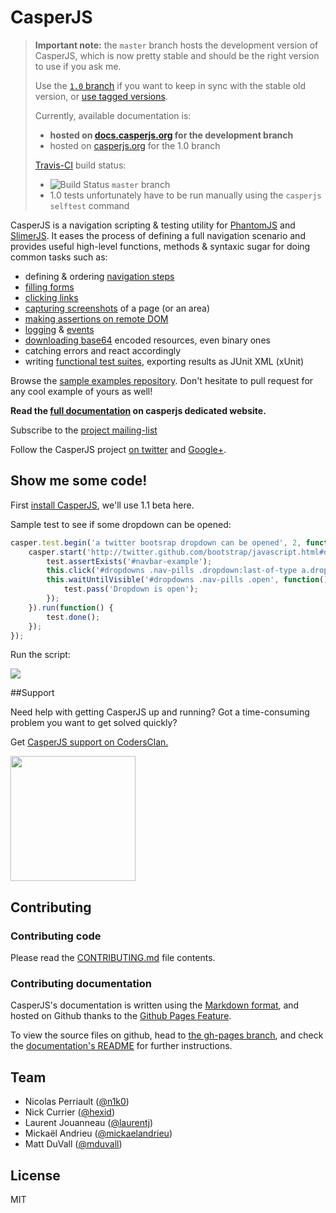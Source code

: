 # CasperJS

>**Important note:** the `master` branch hosts the development version of CasperJS, which is now pretty stable and should be the right version to use if you ask me.
>
>Use the [`1.0` branch](https://github.com/n1k0/casperjs/tree/1.0) if you want to keep in sync with the stable old version, or [use tagged versions](https://github.com/n1k0/casperjs/tags).
>
>Currently, available documentation is:
>
>- **hosted on [docs.casperjs.org](http://docs.casperjs.org/) for the development branch**
>- hosted on [casperjs.org](http://casperjs.org/) for the 1.0 branch
>
>[Travis-CI](http://travis-ci.org/n1k0/casperjs) build status:
>
>- ![Build Status](https://travis-ci.org/n1k0/casperjs.png?branch=master) `master` branch
>- 1.0 tests unfortunately have to be run manually using the `casperjs selftest` command

CasperJS is a navigation scripting & testing utility for [PhantomJS](http://www.phantomjs.org/)
and [SlimerJS](http://slimerjs.org/). It eases the process of defining a full navigation
scenario and provides useful high-level functions, methods & syntaxic sugar for doing common
tasks such as:

- defining & ordering [navigation steps](http://casperjs.org/quickstart.html)
- [filling forms](http://casperjs.org/api.html#casper.fill)
- [clicking links](http://casperjs.org/api.html#casper.click)
- [capturing screenshots](http://casperjs.org/api.html#casper.captureSelector) of a page (or an area)
- [making assertions on remote DOM](http://casperjs.org/api.html#tester)
- [logging](http://casperjs.org/logging.html) & [events](http://casperjs.org/events-filters.html)
- [downloading base64](http://casperjs.org/api.html#casper.download) encoded resources, even binary ones
- catching errors and react accordingly
- writing [functional test suites](http://casperjs.org/testing.html), exporting results as JUnit XML (xUnit)

Browse the [sample examples repository](https://github.com/n1k0/casperjs/tree/master/samples).
Don't hesitate to pull request for any cool example of yours as well!

**Read the [full documentation](http://casperjs.org/) on casperjs dedicated website.**

Subscribe to the [project mailing-list](https://groups.google.com/forum/#!forum/casperjs)

Follow the CasperJS project [on twitter](https://twitter.com/casperjs_org) and [Google+](https://plus.google.com/b/106641872690063476159/).

## Show me some code!

First [install CasperJS](http://docs.casperjs.org/en/latest/installation.html), we'll use 1.1 beta here.

Sample test to see if some dropdown can be opened:

```javascript
casper.test.begin('a twitter bootsrap dropdown can be opened', 2, function(test) {
    casper.start('http://twitter.github.com/bootstrap/javascript.html#dropdowns', function() {
        test.assertExists('#navbar-example');
        this.click('#dropdowns .nav-pills .dropdown:last-of-type a.dropdown-toggle');
        this.waitUntilVisible('#dropdowns .nav-pills .open', function() {
            test.pass('Dropdown is open');
        });
    }).run(function() {
        test.done();
    });
});
```

Run the script:

![](http://cl.ly/image/271e2i403A0F/Capture%20d%E2%80%99%C3%A9cran%202013-01-20%20%C3%A0%2009.26.15.png)

##Support

Need help with getting CasperJS up and running? Got a time-consuming problem you want to get solved quickly? 

Get <a href="http://codersclan.net/?repo_id=32">CasperJS support on CodersClan.</a>

<a href="http://codersclan.net/?repo_id=32"><img src="http://www.codersclan.net/gs_button/?repo_id=32" width="200"></a>
## Contributing

### Contributing code

Please read the [CONTRIBUTING.md](https://github.com/n1k0/casperjs/blob/master/CONTRIBUTING.md) file contents.

### Contributing documentation

CasperJS's documentation is written using the [Markdown format](http://daringfireball.net/projects/markdown/), and hosted on Github thanks to the [Github Pages Feature](http://pages.github.com/).

To view the source files on github, head to [the gh-pages branch](https://github.com/n1k0/casperjs/tree/gh-pages), and check the [documentation's README](https://github.com/n1k0/casperjs/tree/gh-pages#readme) for further instructions.

## Team

- Nicolas Perriault ([@n1k0](https://github.com/n1k0))
- Nick Currier ([@hexid](https://github.com/hexid))
- Laurent Jouanneau ([@laurentj](https://github.com/laurentj))
- Mickaël Andrieu ([@mickaelandrieu](https://github.com/mickaelandrieu))
- Matt DuVall ([@mduvall](https://github.com/mduvall))

## License

MIT
